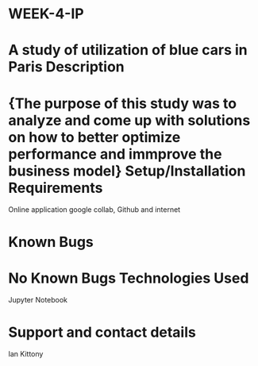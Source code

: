 # WEEK-4-IP
A study of utilization of blue cars in Paris
Description
=
{The purpose of this study was to analyze and come up with solutions on how to better optimize performance and immprove the business model}
Setup/Installation Requirements
=
Online application google collab, Github and internet

Known Bugs
=
No Known Bugs
Technologies Used
=
Jupyter Notebook

Support and contact details
=
Ian Kittony
